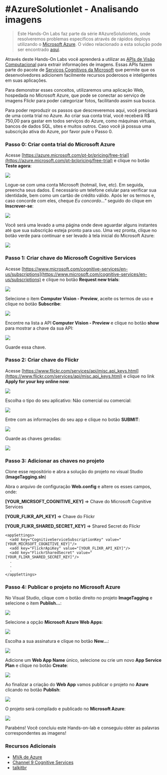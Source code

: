 # #AzureSolutionlet - Analisando imagens

>Este Hands-On Labs faz parte da série #AzureSolutionlets, onde resolveremos problemas específicos através de rápidos deploys utilizando o [Microsoft Azure](https://azure.microsoft.com/pt-br/). O vídeo relacionado a esta solução pode ser encontrado [aqui](#).

Através deste Hands-On Labs você aprenderá a utilizar as [APIs de Visão Computacional](https://www.microsoft.com/cognitive-services/en-us/computer-vision-api) para extrair informações de imagens. Essas APIs fazem parte do pacote de [Serviços Cognitivos da Microsoft](https://www.microsoft.com/cognitive-services) que permite que os desenvolvedores adicionem facilmente recursos poderosos e inteligentes em suas aplicações.

Para demonstrar esses conceitos, utilizaremos uma aplicação Web, hospedada no Microsoft Azure, que pode se conectar ao serviço de imagens Flickr para poder categorizar fotos, facilitando assim sua busca.

Para poder reproduzir os passos que descreveremos aqui, você precisará de uma conta trial no Azure. Ao criar sua conta trial, você receberá R$ 750,00 para gastar em todos serviços do Azure, como máquinas virtuais, bancos de dados SQL, sites e muitos outros. Caso você já possua uma subscrição ativa do Azure, por favor pule o Passo 0.

### Passo 0: Criar conta trial do Microsoft Azure
Acesse [https://azure.microsoft.com/pt-br/pricing/free-trial](https://azure.microsoft.com/pt-br/pricing/free-trial) e clique no botão **Teste agora**:

![](/ImageTagging/images/azure-solutionlets-image-tagging-01.png)

Logue-se com uma conta Microsoft (hotmail, live, etc). Em seguida, preencha seus dados. É necessário um telefone celular para verificar sua identidade, bem como um cartão de crédito válido. Após ler os termos e, caso concorde com eles, cheque *Eu concordo..."* seguido do clique em **Inscrever-se**:

![](/ImageTagging/images/azure-solutionlets-image-tagging-02.png)

Você será uma levado a uma página onde deve aguardar alguns instantes até que sua subscrição esteja pronto para uso. Uma vez pronta, clique no botão verde para continuar e ser levado à tela inicial do Microsoft Azure:

![](/ImageTagging/images/azure-solutionlets-image-tagging-03.png)

### Passo 1: Criar chave do Microsoft Cognitive Services
Acesse [https://www.microsoft.com/cognitive-services/en-us/subscriptions](https://www.microsoft.com/cognitive-services/en-us/subscriptions) e clique no botão **Request new trials**:

![](/ImageTagging/images/azure-solutionlets-image-tagging-04.png)

Selecione o item **Computer Vision - Preview**, aceite os termos de uso e clique no botão **Subscribe**:

![](/ImageTagging/images/azure-solutionlets-image-tagging-05.png)

Encontre na lista a API **Computer Vision - Preview** e clique no botão **show** para mostrar a chave da sua API:

![](/ImageTagging/images/azure-solutionlets-image-tagging-06.png)

Guarde essa chave.

### Passo 2: Criar chave do Flickr
Acesse [https://www.flickr.com/services/api/misc.api_keys.html](https://www.flickr.com/services/api/misc.api_keys.html) e clique no link **Apply for your key online now**:

![](/ImageTagging/images/azure-solutionlets-image-tagging-07.png)

Escolha o tipo do seu aplicativo: Não comercial ou comercial:

![](/ImageTagging/images/azure-solutionlets-image-tagging-08.png)

Entre com as informações do seu app e clique no botão **SUBMIT**:

![](/ImageTagging/images/azure-solutionlets-image-tagging-09.png)

Guarde as chaves geradas:

![](/ImageTagging/images/azure-solutionlets-image-tagging-10.png)

### Passo 3: Adicionar as chaves no projeto
Clone esse repositório e abra a solução do projeto no visual Studio (**ImageTagging.sln**)

Abra o arquivo de configuração **Web.config** e altere os esses campos, onde:

**[YOUR_MICRSOFT_COGNITIVE_KEY]** => Chave do Microsoft Cognitive Services

**[YOUR_FLIKR_API_KEY]** => Chave do Flickr

**[YOUR_FLIKR_SHARED_SECRET_KEY]** => Shared Secret do Flickr


    <appSettings>
      <add key="CognitiveServiceSubscriptionKey" value="[YOUR_MICRSOFT_COGNITIVE_KEY]"/>
      <add key="FlickrApiKey" value="[YOUR_FLIKR_API_KEY]"/>
      <add key="FlickrSharedSecret" value="[YOUR_FLIKR_SHARED_SECRET_KEY]"/>
      .
      .
      .
    </appSettings>

### Passo 4: Publicar o projeto no Microsoft Azure

No Visual Studio, clique com o botão direito no projeto **ImageTagging** e selecione o item **Publish...**:

![](/ImageTagging/images/azure-solutionlets-image-tagging-11.png)

Selecione a opção **Microsoft Azure Web Apps**:

![](/ImageTagging/images/azure-solutionlets-image-tagging-12.png)

Escolha a sua assinatura e clique no botão **New...**:

![](/ImageTagging/images/azure-solutionlets-image-tagging-13.png)

Adicione um **Web App Name** único, selecione ou crie um novo **App Service Plan** e clique no botão **Create**:

![](/ImageTagging/images/azure-solutionlets-image-tagging-14.png)

Ao finalizar a criação do **Web App** vamos publicar o projeto no **Azure** clicando no botão **Publish**:

![](/ImageTagging/images/azure-solutionlets-image-tagging-15.png)

O projeto será compilado e publicado no **Microsoft Azure**:

![](/ImageTagging/images/azure-solutionlets-image-tagging-16.png)

Parabéns! Você concluiu este Hands-on-lab e conseguiu obter as palavras correspondentes as imagens!

### Recursos Adicionais

* [MVA de Azure](https://mva.microsoft.com/product-training/microsoft-azure)
* [Channel 9 Cognitive Services](https://channel9.msdn.com/Events/Build/2016/B878)
* [talkitbr](https://talkitbr.com/)
